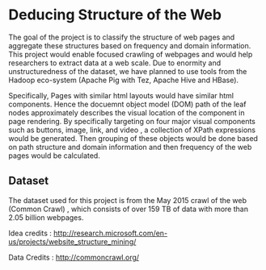 Deducing Structure of the Web
=============================

The goal of the project is to classify the structure of web pages and aggregate these structures based on frequency and domain information. This project would enable focused crawling of webpages and would help researchers to extract data at a web scale.  Due to enormity and unstructuredness of the dataset, we have planned to use tools from the Hadoop eco-system (Apache Pig with Tez, Apache Hive and HBase).

Specifically, Pages with similar html layouts  would have similar html components. Hence the docuemnt object model (DOM) path of the leaf nodes approximately describes the visual location of the component in page rendering. By specifically targeting on four major visual components such as buttons, image, link, and video , a collection of XPath expressions would be generated. Then grouping of these objects would be done based on path structure and domain information and then frequency of the web pages would be calculated.

Dataset 
-------

The dataset used for this project is from the May 2015 crawl of the web (Common Crawl) , which consists of over 159 TB of data with more than 2.05 billion webpages.

Idea credits : http://research.microsoft.com/en-us/projects/website_structure_mining/ 

Data Credits : http://commoncrawl.org/ 
 
